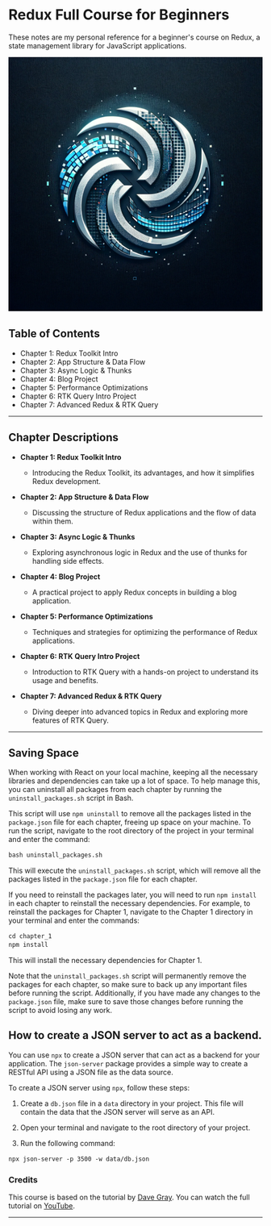 # Redux Full Course for Beginners

These notes are my personal reference for a beginner's course on Redux, a state management library for JavaScript applications.

![redux logo](redux.png)

## Table of Contents

- Chapter 1: Redux Toolkit Intro
- Chapter 2: App Structure & Data Flow
- Chapter 3: Async Logic & Thunks
- Chapter 4: Blog Project
- Chapter 5: Performance Optimizations
- Chapter 6: RTK Query Intro Project
- Chapter 7: Advanced Redux & RTK Query

---

## Chapter Descriptions

- **Chapter 1: Redux Toolkit Intro**
  - Introducing the Redux Toolkit, its advantages, and how it simplifies Redux development.

- **Chapter 2: App Structure & Data Flow**
  - Discussing the structure of Redux applications and the flow of data within them.

- **Chapter 3: Async Logic & Thunks**
  - Exploring asynchronous logic in Redux and the use of thunks for handling side effects.

- **Chapter 4: Blog Project**
  - A practical project to apply Redux concepts in building a blog application.

- **Chapter 5: Performance Optimizations**
  - Techniques and strategies for optimizing the performance of Redux applications.

- **Chapter 6: RTK Query Intro Project**
  - Introduction to RTK Query with a hands-on project to understand its usage and benefits.

- **Chapter 7: Advanced Redux & RTK Query**
  - Diving deeper into advanced topics in Redux and exploring more features of RTK Query.

--- 

## Saving Space

When working with React on your local machine, keeping all the necessary libraries and dependencies can take up a lot of space. To help manage this, you can uninstall all packages from each chapter by running the `uninstall_packages.sh` script in Bash.

This script will use `npm uninstall` to remove all the packages listed in the `package.json` file for each chapter, freeing up space on your machine. To run the script, navigate to the root directory of the project in your terminal and enter the command:

```markdown
bash uninstall_packages.sh
```

This will execute the `uninstall_packages.sh` script, which will remove all the packages listed in the `package.json` file for each chapter.

If you need to reinstall the packages later, you will need to run `npm install` in each chapter to reinstall the necessary dependencies. For example, to reinstall the packages for Chapter 1, navigate to the Chapter 1 directory in your terminal and enter the commands:

```markdown
cd chapter_1
npm install
```

This will install the necessary dependencies for Chapter 1.

Note that the `uninstall_packages.sh` script will permanently remove the packages for each chapter, so make sure to back up any important files before running the script. Additionally, if you have made any changes to the `package.json` file, make sure to save those changes before running the script to avoid losing any work.

## How to create a JSON server to act as a backend.

You can use `npx` to create a JSON server that can act as a backend for your application. The `json-server` package provides a simple way to create a RESTful API using a JSON file as the data source.

To create a JSON server using `npx`, follow these steps:

1. Create a `db.json` file in a `data` directory in your project. This file will contain the data that the JSON server will serve as an API.

2. Open your terminal and navigate to the root directory of your project.

3. Run the following command:

```markdown
npx json-server -p 3500 -w data/db.json
```

### Credits

This course is based on the tutorial by [Dave Gray](https://www.youtube.com/channel/UCY38RvRIxYODO4penyxUwTg). You can watch the full tutorial on [YouTube](https://www.youtube.com/watch?v=NqzdVN2tyvQ&t=9250s&ab_channel=DaveGray).

---
